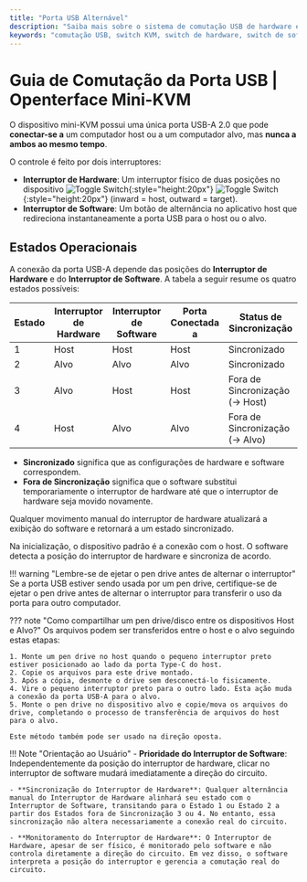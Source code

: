 ```yaml
---
title: "Porta USB Alternável"
description: "Saiba mais sobre o sistema de comutação USB de hardware e software dual no Openterface Mini-KVM. Entenda os quatro estados operacionais, diretrizes de segurança e futuras capacidades de acesso remoto."
keywords: "comutação USB, switch KVM, switch de hardware, switch de software, controle de porta USB, KVM sobre USB, KVM sobre IP, acesso remoto, gerenciamento de dispositivos USB, periféricos de computador, gerenciamento de energia USB"
---
```


# **Guia de Comutação da Porta USB** | Openterface Mini-KVM

O dispositivo mini-KVM possui uma única porta USB-A 2.0 que pode **conectar-se a** um computador host ou a um computador alvo, mas **nunca a ambos ao mesmo tempo**.

O controle é feito por dois interruptores:

- **Interruptor de Hardware**: Um interruptor físico de duas posições no dispositivo ![Toggle Switch](https://assets.openterface.com/images/shell-icons/toggle-h-t.svg#only-light){:style="height:20px"} ![Toggle Switch](https://assets.openterface.com/images/shell-icons/toggle-h-t_1.svg#only-dark){:style="height:20px"} (inward = host, outward = target).  
- **Interruptor de Software**: Um botão de alternância no aplicativo host que redireciona instantaneamente a porta USB para o host ou o alvo.

## Estados Operacionais

A conexão da porta USB-A depende das posições do **Interruptor de Hardware** e do **Interruptor de Software**. A tabela a seguir resume os quatro estados possíveis:

| **Estado** | **Interruptor de Hardware** | **Interruptor de Software** | **Porta Conectada a** | **Status de Sincronização**       |
|------------|------------------------------|------------------------------|------------------------|-----------------------------------|
| 1          | Host                         | Host                         | Host                   | Sincronizado                      |
| 2          | Alvo                         | Alvo                         | Alvo                   | Sincronizado                      |
| 3          | Alvo                         | Host                         | Host                   | Fora de Sincronização (→ Host)    |
| 4          | Host                         | Alvo                         | Alvo                   | Fora de Sincronização (→ Alvo)    |

- **Sincronizado** significa que as configurações de hardware e software correspondem.  
- **Fora de Sincronização** significa que o software substitui temporariamente o interruptor de hardware até que o interruptor de hardware seja movido novamente.

Qualquer movimento manual do interruptor de hardware atualizará a exibição do software e retornará a um estado sincronizado.

Na inicialização, o dispositivo padrão é a conexão com o host. O software detecta a posição do interruptor de hardware e sincroniza de acordo.

!!! warning "Lembre-se de ejetar o pen drive antes de alternar o interruptor"
    Se a porta USB estiver sendo usada por um pen drive, certifique-se de ejetar o pen drive antes de alternar o interruptor para transferir o uso da porta para outro computador.

??? note "Como compartilhar um pen drive/disco entre os dispositivos Host e Alvo?"
    Os arquivos podem ser transferidos entre o host e o alvo seguindo estas etapas:

    1. Monte um pen drive no host quando o pequeno interruptor preto estiver posicionado ao lado da porta Type-C do host.
    2. Copie os arquivos para este drive montado.
    3. Após a cópia, desmonte o drive sem desconectá-lo fisicamente.
    4. Vire o pequeno interruptor preto para o outro lado. Esta ação muda a conexão da porta USB-A para o alvo.
    5. Monte o pen drive no dispositivo alvo e copie/mova os arquivos do drive, completando o processo de transferência de arquivos do host para o alvo.

    Este método também pode ser usado na direção oposta.

!!! Note "Orientação ao Usuário"
    - **Prioridade do Interruptor de Software**: Independentemente da posição do interruptor de hardware, clicar no interruptor de software mudará imediatamente a direção do circuito.

    - **Sincronização do Interruptor de Hardware**: Qualquer alternância manual do Interruptor de Hardware alinhará seu estado com o Interruptor de Software, transitando para o Estado 1 ou Estado 2 a partir dos Estados fora de Sincronização 3 ou 4. No entanto, essa sincronização não altera necessariamente a conexão real do circuito.

    - **Monitoramento do Interruptor de Hardware**: O Interruptor de Hardware, apesar de ser físico, é monitorado pelo software e não controla diretamente a direção do circuito. Em vez disso, o software interpreta a posição do interruptor e gerencia a comutação real do circuito.